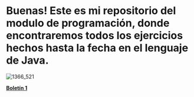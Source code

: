 # Buenas! Este es mi repositorio del modulo de programación, donde encontraremos todos los ejercicios hechos hasta la fecha en el lenguaje de Java.
![1366_521](https://user-images.githubusercontent.com/115450050/214363965-6324548a-774c-4fbc-be18-ce3b7d47ab70.jpg)


[Boletin1]:https://github.com/alvaroleon10/JavaProg/tree/main/Boletin1

[**Boletín 1**][Boletin1]
